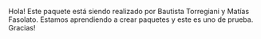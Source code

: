Hola! Este paquete está siendo realizado por Bautista Torregiani y Matías Fasolato. Estamos aprendiendo a crear paquetes y este es uno de prueba. Gracias!
